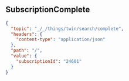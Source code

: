 ## SubscriptionComplete

```json
{
  "topic": "_/_/things/twin/search/complete",
  "headers": {
    "content-type": "application/json"
  },
  "path": "/",
  "value": {
    "subscriptionId": "24601"
  }
}
```
